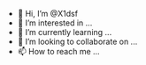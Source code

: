 - 👋 Hi, I’m @X1dsf
- 👀 I’m interested in ...
- 🌱 I’m currently learning ...
- 💞️ I’m looking to collaborate on ...
- 📫 How to reach me ...

<!---
X1dsf/X1dsf is a ✨ special ✨ repository because its `README.md` (this file) appears on your GitHub profile.
You can click the Preview link to take a look at your changes.
--->
